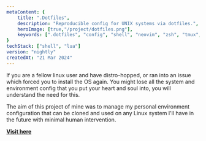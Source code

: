 ```yaml
---
metaContent: {
    title: ".Dotfiles",
    description: "Reproducible config for UNIX systems via dotfiles.",
    heroImage: [true,"/project/dotfiles.png"],
    keywords: [".dotfiles", "config", "shell", "neovim", "zsh", "tmux", "gnu/linux", "unix"]
}
techStack: ["shell", "lua"]
version: "nightly"
createdAt: "21 Mar 2024"
---
```


If you are a fellow linux user and have distro-hopped, or ran into an issue which forced you to install the OS again. You might lose all the system and environment config that you put your heart and soul into, you will understand the need for this.

The aim of this project of mine was to manage my personal environment configuration that can be cloned and used on any Linux system I'll have in the future with minimal human intervention.

**[Visit here](https://www.github.com/xenitane/.dotfiles)**

